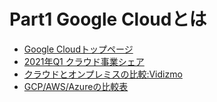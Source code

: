 # Part1 Google Cloudとは

- [Google Cloudトップページ](https://cloud.google.com/)
- [2021年Q1 クラウド事業シェア](https://canalys.com/newsroom/global-cloud-market-Q121)
- [クラウドとオンプレミスの比較:Vidizmo](https://blog.vidizmo.com/cloud-vs.-on-premises-video-hosting-costs)
- [GCP/AWS/Azureの比較表](https://cloud.google.com/free/docs/aws-azure-gcp-service-comparison)
